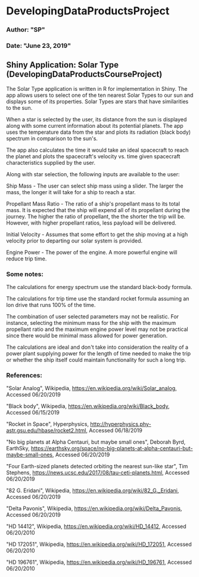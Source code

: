 
# DevelopingDataProductsProject

### Author: "SP"
### Date: "June 23, 2019"

## Shiny Application: Solar Type (DevelopingDataProductsCourseProject)

The Solar Type application is written in R for implementation
in Shiny.  The app allows users to select one of the ten nearest
Solar Types to our sun and displays some of its properties.  Solar 
Types are stars that have similarities to the sun.

When a star is selected by the user, its distance from the sun is 
displayed along with some current information about its potential 
planets.  The app uses the temperature data from the star and plots 
its radiation (black body) spectrum in comparison to the sun's.

The app also calculates the time it would take an ideal spacecraft
to reach the planet and plots the spacecraft's velocity vs. time
given spacecraft characteristics supplied by the user.  

Along with star selection, the following inputs are available to the 
user:

Ship Mass - The user can select ship mass using a slider.  The larger
the mass, the longer it will take for a ship to reach a star.

Propellant Mass Ratio - The ratio of a ship's propellant mass to its 
total mass.  It is expected that the ship will expend all of its 
propellant during the journey.  The higher the ratio of propellant, 
the the shorter the trip will be.  However, with higher propellant
ratios, less payload will be delivered.

Initial Velocity - Assumes that some effort to get the ship moving
at a high velocity prior to departing our solar system is provided.

Engine Power - The power of the engine.  A more powerful engine will
reduce trip time.

### Some notes:

The calculations for energy spectrum use the standard black-body formula.

The calculations for trip time use the standard rocket formula assuming
an Ion drive that runs 100% of the time.  

The combination of user selected parameters may not be realistic.  For 
instance, selecting the minimum mass for the ship with the maximum 
propellant ratio and the maximum engine power level may not be practical
since there would be minimal mass allowed for power generation.

The calculations are ideal and don't take into consideration the reality
of a power plant supplying power for the length of time needed to make 
the trip or whether the ship itself could maintain functionality for 
such a long trip.  

### References:

"Solar Analog", Wikipedia, https://en.wikipedia.org/wiki/Solar_analog, Accessed 06/20/2019

"Black body", Wikipedia, https://en.wikipedia.org/wiki/Black_body, Accessed 06/15/2019

"Rocket in Space", Hyperphysics, http://hyperphysics.phy-astr.gsu.edu/hbase/rocket2.html,
Accessed 06/18/2019

"No big planets at Alpha Centauri, but maybe small ones", Deborah Byrd, EarthSky, 
https://earthsky.org/space/no-big-planets-at-alpha-centauri-but-maybe-small-ones,
Accessed 06/20/2019

"Four Earth-sized planets detected orbiting the nearest sun-like star", Tim Stephens,
https://news.ucsc.edu/2017/08/tau-ceti-planets.html, Accessed 06/20/2019

"82 G. Eridani", Wikipedia, https://en.wikipedia.org/wiki/82_G._Eridani,
Accessed 06/20/2019

"Delta Pavonis", Wikipedia, https://en.wikipedia.org/wiki/Delta_Pavonis,
Accessed 06/20/2019

"HD 14412", Wikipedia, https://en.wikipedia.org/wiki/HD_14412, Accessed 06/20/2010

"HD 172051", Wikipedia, https://en.wikipedia.org/wiki/HD_172051, Accessed 06/20/2010

"HD 196761", Wikipedia, https://en.wikipedia.org/wiki/HD_196761, Accessed 06/20/2010


